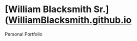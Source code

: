 # [William Blacksmith Sr.]([WilliamBlacksmith.github.io](https://github.com/WilliamBlacksmith)
Personal Portfolio
